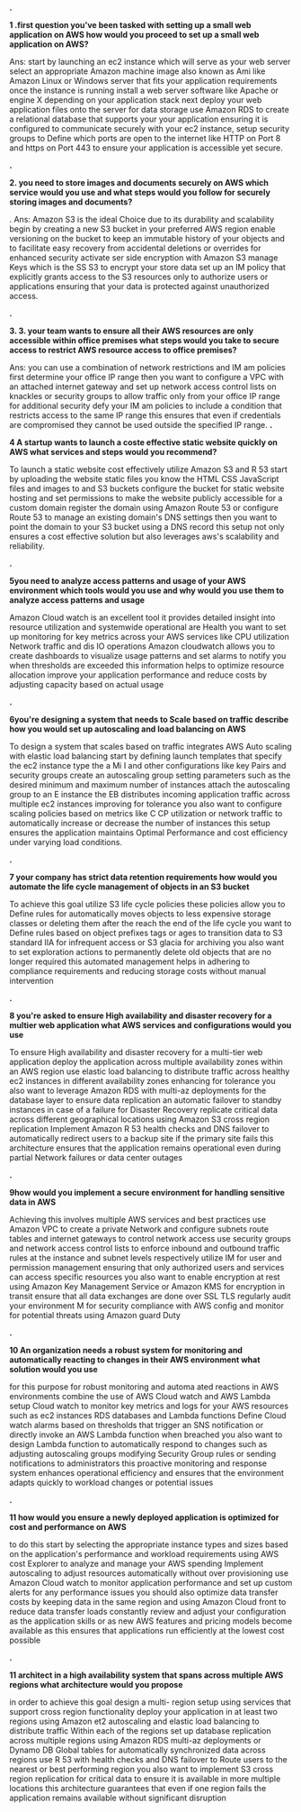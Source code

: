 <b>.<p>1 .first question you've been tasked with setting up a small web application on AWS how would you proceed to set up a small web application on AWS? </b></p>
 Ans: start by launching an ec2 instance which will serve as your web server select an appropriate Amazon machine image also known as Ami like Amazon Linux or Windows server that fits your application requirements
once the instance is running install a web server software like Apache or engine X depending on your application stack next deploy your web application files onto the server for data storage use Amazon RDS to create a relational database that supports your your application ensuring it is configured to communicate securely with your ec2 instance,
setup security groups to Define which ports are open to the internet like HTTP on Port 8 and https on Port 443 to ensure your application is accessible yet secure.

<b>.<p>2. you need to store images and documents securely on AWS which service would you use and what steps would you follow for securely storing images and documents?</b></p>.
 Ans: Amazon S3 is the ideal Choice due to its durability and scalability begin by creating a new S3 bucket in your preferred AWS region enable versioning on the bucket to keep an immutable history of your objects and to facilitate easy recovery from accidental deletions or overrides for enhanced security activate ser side encryption with Amazon S3 manage Keys which is the SS S3 to encrypt your store data set up an IM policy that explicitly grants access to the S3 resources only to authorize users or applications ensuring that your data is protected against unauthorized access.

<b>.<p>3. 3. your team wants to ensure all their AWS resources are only accessible within office premises what steps would you take to secure access to restrict AWS resource access to office premises?</b></p>
  Ans: you can use a combination of network restrictions and IM am policies first determine your office IP range then you want to configure a VPC with an attached internet gateway and set up network access control lists on knackles or security groups to allow traffic only from your office IP range for additional security defy your IM am policies to include a condition that restricts access to the same IP range this ensures that even if credentials are compromised they cannot be used outside the specified IP range.
 <b>.<p>4 A startup wants to launch a coste effective static website quickly on AWS what services and steps would you recommend?</b></p>
 To launch a static website cost effectively utilize Amazon S3 and R 53 start by uploading the website static files you know the HTML CSS JavaScript files and images to and S3 buckets configure the bucket for 
  static website hosting and set permissions to make the website publicly accessible for a custom domain register the domain using Amazon Route 53 or configure Route 53 to manage an existing domain's DNS settings then you want to point the domain to your S3 bucket using a DNS record this setup not only ensures a cost effective solution but also leverages aws's scalability and reliability.
  
  <b>.<p>5you need to analyze access patterns and usage of your AWS environment which tools would you use and why would you use them to analyze access patterns and usage</b></p>
   Amazon Cloud watch is an excellent tool it provides detailed insight into resource utilization and systemwide operational are Health you want to set up monitoring for key metrics across your AWS services like CPU utilization Network traffic and dis IO operations Amazon cloudwatch allows you to create dashboards to visualize usage patterns and set alarms to notify you when thresholds are exceeded this information helps to optimize resource allocation improve your application performance and reduce costs by adjusting capacity based on actual usage 

 <b>.<p>6you're designing a system that needs to Scale based on traffic describe how you would set up autoscaling and load balancing on AWS </b></p>
 To design a system that scales based on traffic integrates AWS Auto scaling with elastic load balancing start by defining launch templates that specify the ec2 instance type the a Mi I and other configurations like key Pairs and security groups create an autoscaling group setting parameters such as the desired minimum and maximum number of instances attach the autoscaling group to an E instance the EB distributes incoming application traffic across multiple ec2 instances improving for tolerance you also want to configure scaling policies based on metrics like C CP utilization or network traffic to automatically increase or decrease the number of instances this setup ensures the application maintains Optimal Performance and cost efficiency under varying load conditions.
 
 <b>.<p>7 your company has strict data retention requirements how would you automate the life cycle management of objects in an S3 bucket </b></p>
 To achieve this goal utilize S3 life cycle policies these policies allow you to Define rules for automatically moves objects to less expensive storage classes or deleting them after the reach the end of the life cycle you want to Define rules based on object prefixes tags or ages to transition data to S3 standard IIA for infrequent access or S3 glacia for archiving you also want to set exploration actions to permanently delete old objects that are no longer  required this automated management helps in adhering to compliance requirements and reducing storage costs without manual intervention

 <b>.<p>8 you're asked to ensure High availability and disaster recovery for a multier web application what AWS services and configurations would you use </b></p>
 To ensure High availability and disaster recovery for a multi-tier web application deploy the application across multiple availability zones within an AWS region use elastic load balancing to distribute traffic across healthy ec2 instances in  different availability zones enhancing for tolerance you also want to leverage Amazon RDS with multi-az deployments for the database layer to ensure data replication an automatic failover to standby instances in case of a failure for Disaster Recovery replicate critical data across different geographical locations using Amazon S3 cross region replication Implement Amazon R 53 health checks and DNS failover to automatically redirect users to a backup site if the primary site fails this architecture ensures that the application remains operational even during partial Network failures or data center outages 

  <b>.<p>9how would you implement a secure environment for handling sensitive data in AWS </b></p>
  Achieving this involves multiple AWS services and best practices use Amazon VPC to create a private Network and configure subnets route tables and internet gateways to control network access use security groups and network access control lists to enforce inbound and outbound traffic rules at the instance and subnet levels  respectively utilize IM for user and permission management ensuring that only authorized users and services can access specific resources you also want to enable encryption at rest using Amazon Key Management Service or Amazon KMS for encryption in transit ensure that all data exchanges are done over SSL TLS regularly audit your environment M for security compliance with AWS config and monitor for potential threats using Amazon guard Duty
  
<b>.<p>10 An organization needs a robust system for monitoring and automatically reacting to changes in their AWS environment what solution would you use </b></p>
for this purpose for robust monitoring and automa ated reactions in AWS environments combine the use of AWS Cloud watch and AWS Lambda setup Cloud watch to monitor key metrics and logs for your AWS resources such as ec2 instances RDS databases and Lambda functions Define Cloud watch alarms based on thresholds that trigger  an SNS notification or directly invoke an AWS Lambda function when breached you also want to design Lambda function to automatically respond to changes such as adjusting autoscaling groups modifying Security Group rules or sending notifications to administrators this proactive monitoring and response system enhances operational efficiency and ensures that the environment adapts quickly to workload changes or potential issues 

<b>.<p>11 how would you ensure a newly deployed application is optimized for cost and performance on AWS  </b></p>
to do this start by selecting the appropriate instance types and sizes based on the application's performance and workload requirements using AWS cost Explorer to analyze and manage your AWS spending Implement autoscaling to adjust resources automatically without over provisioning use Amazon Cloud watch to monitor application performance and set up custom alerts for any performance issues you should also optimize data transfer costs by keeping data in the same region and using Amazon Cloud front to reduce data transfer loads constantly review and adjust your configuration as the application skills or as new AWS features and pricing models become available as this ensures that applications run efficiently at the lowest cost possible

<b>.<p>11 architect in a high availability system that spans across multiple AWS regions what architecture would you propose </b></p>
 in order to achieve this goal design a multi- region setup using services that support cross region functionality deploy your application in at least two regions using Amazon et2 autoscaling and elastic load balancing to distribute traffic Within each of the regions set up database replication across multiple regions using Amazon RDS multi-az deployments or Dynamo DB Global tables for automatically synchronized data across regions use R 53 with health checks and DNS failover to Route users to the nearest or best performing region you also want to implement S3 cross region replication for critical data to ensure it is available in more multiple locations this architecture guarantees that even if one region fails the application remains available without significant disruption
          
          
          
          
         
        
          
         
         
          
          
          
         
          
         
       
          
          
          
          
         
                
          
         
      
          
